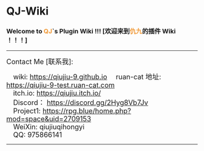 # QJ-Wiki

### Welcome to <font color=#f09938>QJ</font>\`s Plugin Wiki !!! [欢迎来到<font color=#f09938>仇九</font>的插件 Wiki ！！！]

---

<font size=4>Contact Me [联系我]:

&emsp;wiki: https://qiujiu-9.github.io
&emsp;ruan-cat 地址: https://qiujiu-9-test.ruan-cat.com  
&emsp;itch.io: https://qiujiu.itch.io/  
&emsp;Discord： https://discord.gg/2Hyg8Vb7Jv  
&emsp;Project1: https://rpg.blue/home.php?mod=space&uid=2709153  
&emsp;WeiXin: qiujiuqihongyi  
&emsp;QQ: 975866141  
</font>

---
